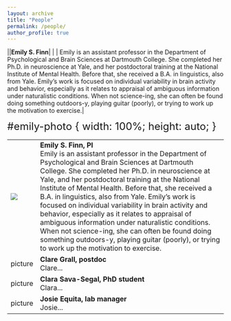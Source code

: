 ```yaml
---
layout: archive
title: "People"
permalink: /people/
author_profile: true
---
```


||**Emily S. Finn**|
| | Emily is an assistant professor in the Department of Psychological and Brain Sciences at Dartmouth College. She completed her Ph.D. in neuroscience at Yale, and her postdoctoral training at the National Institute of Mental Health. Before that, she received a B.A. in linguistics, also from Yale. Emily’s work is focused on individual variability in brain activity and behavior, especially as it relates to appraisal of ambiguous information under naturalistic conditions. When not science-ing, she can often be found doing something outdoors-y, playing guitar (poorly), or trying to work up the motivation to exercise.|

<html>
<body>
<font size="5">
      <table style="border: none">
         <tr style="border: none">
	    #emily-photo {  width: 100%;  height: auto; } 
            <td style="border: none"><img src="https://thefinnlab.github.io/images/esf_headshot2.jpg" id="emily-photo"></td>
	    <td style="border: none">
		<b>Emily S. Finn, PI</b><br>
		Emily is an assistant professor in the Department of Psychological and Brain Sciences at Dartmouth College. She completed her Ph.D. in neuroscience at Yale, and her postdoctoral training at the National Institute of Mental Health. Before that, she received a B.A. in linguistics, also from Yale. Emily’s work is focused on individual variability in brain activity and behavior, especially as it relates to appraisal of ambiguous information under naturalistic conditions. When not science-ing, she can often be found doing something outdoors-y, playing guitar (poorly), or trying to work up the motivation to exercise.
	     </td>
         </tr>
         <tr style="border: none">
            <td style="border: none">picture</td>
            <td style="border: none"><b>Clare Grall, postdoc</b><br>
	    Clare...  
	    </td>
         </tr>
	 <tr style="border: none">
            <td style="border: none">picture</td>
            <td style="border: none"><b>Clara Sava-Segal, PhD student</b><br>
	    Clara... 
	    </td>
         </tr>
	 <tr style="border: none">
            <td style="border: none">picture</td>
            <td style="border: none"><b>Josie Equita, lab manager</b><br>
	    Josie...
	    </td>
         </tr>
      </table>
